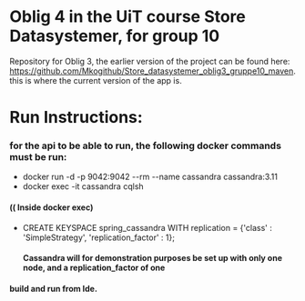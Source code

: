 # Oblig 4 in the UiT course Store Datasystemer, for group 10


Repository for Oblig 3, the earlier version of the project can be found here: https://github.com/Mkogithub/Store_datasystemer_oblig3_gruppe10_maven.
this is where the current version of the app is.


# Run Instructions:
### for the api to be able to run, the following docker commands must be run:
  - docker run -d -p 9042:9042 --rm --name cassandra  cassandra:3.11
  - docker exec -it cassandra cqlsh
  #### (( Inside docker exec)
  - CREATE KEYSPACE spring_cassandra WITH replication = {'class' : 'SimpleStrategy', 'replication_factor' : 1};
      
      #### Cassandra will for demonstration purposes be set up with only one node, and a replication_factor of one
  
  #### build and run from Ide.
  
